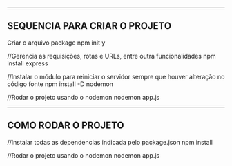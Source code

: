 --------------------------------------
SEQUENCIA PARA CRIAR O PROJETO
--------------------------------------
Criar o arquivo package
npm init y

//Gerencia as requisições, rotas e URLs, entre outra funcionalidades
npm install express

//Instalar o módulo para reiniciar o servidor sempre que houver alteração no código fonte
npm install -D nodemon

//Rodar o projeto usando o nodemon 
nodemon app.js

--------------------------------------
COMO RODAR O PROJETO
--------------------------------------

//Instalar todas as dependencias indicada pelo package.json
npm install

//Rodar o projeto usando o nodemon 
nodemon app.js
